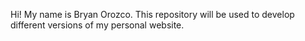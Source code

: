 Hi! My name is Bryan Orozco. This repository will be used to develop different versions of my personal website.